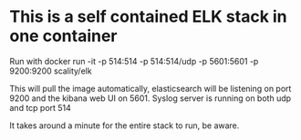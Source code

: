 # This is a self contained ELK stack in one container

Run with
  docker run -it -p 514:514 -p 514:514/udp -p 5601:5601  -p 9200:9200  scality/elk 

This will pull the image automatically, elasticsearch will be listening on port 9200 and the kibana web UI on 5601.
Syslog server is running on both udp and tcp port 514

It takes around a minute for the entire stack to run, be aware.
